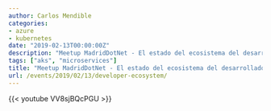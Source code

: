 ```yaml
---
author: Carlos Mendible
categories:
- azure
- kubernetes
date: "2019-02-13T00:00:00Z"
description: "Meetup MadridDotNet - El estado del ecosistema del desarrollador por @cmendibl3"
tags: ["aks", "microservices"]
title: "Meetup MadridDotNet - El estado del ecosistema del desarrollador por @cmendibl3"
url: /events/2019/02/13/developer-ecosystem/
---
```


{{< youtube VV8sjBQcPGU >}}